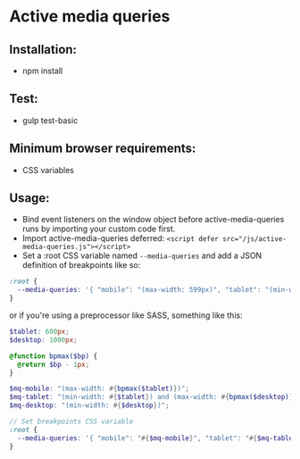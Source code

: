 # Active media queries

## Installation:
- npm install

## Test:
- gulp test-basic

## Minimum browser requirements:
- CSS variables

## Usage:
- Bind event listeners on the window object before active-media-queries runs by importing your custom code first.
- Import active-media-queries deferred: `<script defer src="/js/active-media-queries.js"></script>`
- Set a :root CSS variable named `--media-queries` and add a JSON definition of breakpoints like so:
```css
:root {
  --media-queries: '{ "mobile": "(max-width: 599px)", "tablet": "(min-width: 600px) and (max-width: 999px)", "desktop": "(min-width: 1000px)" }';
}
```

or if you're using a preprocessor like SASS, something like this:
```scss
$tablet: 600px;
$desktop: 1000px;

@function bpmax($bp) {
  @return $bp - 1px;
}

$mq-mobile: "(max-width: #{bpmax($tablet)})";
$mq-tablet: "(min-width: #{$tablet}) and (max-width: #{bpmax($desktop)})";
$mq-desktop: "(min-width: #{$desktop})";

// Set breakpoints CSS variable
:root {
  --media-queries: '{ "mobile": "#{$mq-mobile}", "tablet": "#{$mq-tablet}", "desktop": "#{$mq-desktop}" }';
}
```
